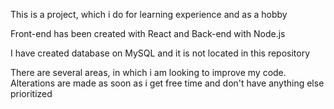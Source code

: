 This is a project, which i do for learning experience and as a hobby

Front-end has been created with React and Back-end with Node.js

I have created database on MySQL and it is not located in this repository

There are several areas, in which i am looking to improve my code. Alterations are made as soon as i get free time and don't have anything else prioritized
